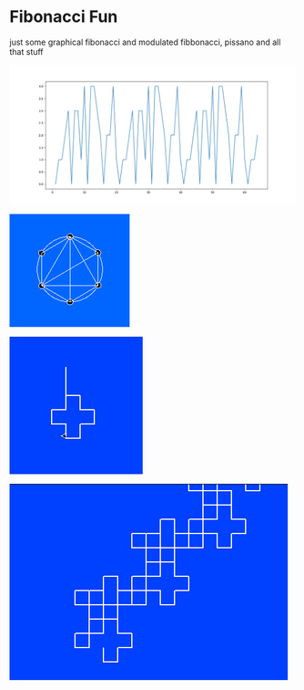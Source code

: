 # Fibonacci Fun

just some graphical fibonacci and modulated fibbonacci, pissano and all that stuff

![alt](https://github.com/techishant/fibonacci-Python/blob/main/bin/5%20pissano.png?raw=true)

![alt](https://github.com/techishant/fibonacci-Python/blob/main/bin/1.png?raw=true)

![alt](https://github.com/techishant/fibonacci-Python/blob/main/bin/2.png?raw=true)

![alt](https://github.com/techishant/fibonacci-Python/blob/main/bin/3.png?raw=true)

